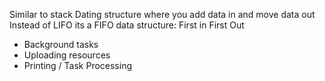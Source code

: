 Similar to stack
Dating structure where you add data in and move data out
Instead of LIFO its a FIFO data structure: First in First Out

- Background tasks
- Uploading resources
- Printing / Task Processing

